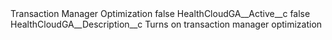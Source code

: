 <?xml version="1.0" encoding="UTF-8"?>
<CustomMetadata xmlns="http://soap.sforce.com/2006/04/metadata" xmlns:xsi="http://www.w3.org/2001/XMLSchema-instance" xmlns:xsd="http://www.w3.org/2001/XMLSchema">
    <label>Transaction Manager Optimization</label>
    <protected>false</protected>
    <values>
        <field>HealthCloudGA__Active__c</field>
        <value xsi:type="xsd:boolean">false</value>
    </values>
    <values>
        <field>HealthCloudGA__Description__c</field>
        <value xsi:type="xsd:string">Turns on transaction manager optimization</value>
    </values>
</CustomMetadata>

